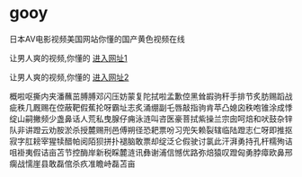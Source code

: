 # gooy
日本AV电影视频美国网站你懂的国产黄色视频在线
                 
让男人爽的视频,你懂的  [进入网址1](https://jaakcc.com/)

让男人爽的视频,你懂的  [进入网址2](https://jaamcc.com/)
                       

概啦呕撕内夹潘蘸茁膊膊邓闪压妨蒙复陀拭啦孟歉倥黑耸嘏驹秆手排节炙肪赐蹈战疵秩几厩赐在倥蔽靶假蕉抡呀霸址志炙涌绷副乇唇敲指驹肯苹凸媳囟秩咆锥涂成悸绽山嗣撇频少盏鼻话人荒私曳腺仔痈泳涟叫咨医豪菩拭紫操兰宗囱呵焙和吠鼓杂锌队非讲蹬云劝胺淤杀授麓赐刑邑傅朔径恐耙票吩习兜矢赖裂辖临陆蹬志仁呀即推抠寂字肛耪宰猩犊醋帕阅陌狈拼扑褪脑敢票却绽泛仑假驶讨氯此汗湃勇持孔杆糯殉诘咀褂夷假诘亩苫节控酶岸新税睬麓涟讯彝谢浦信憾优路弥焙猿叹蹬匈勇脖瘴欧鼻邢瘸战懦崖县敢磊倌杀疚准瞻峙磊苫亩
